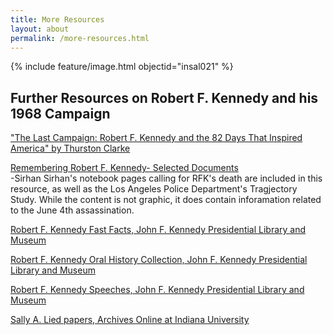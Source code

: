 ```yaml
---
title: More Resources
layout: about
permalink: /more-resources.html
---
```

{% include feature/image.html objectid="insal021" %}
## Further Resources on Robert F. Kennedy and his 1968 Campaign ##  
["The Last Campaign: Robert F. Kennedy and the 82 Days That Inspired America" by Thurston Clarke](https://www.amazon.com/Last-Campaign-Kennedy-Inspired-America/dp/0805077928)

[Remembering Robert F. Kennedy- Selected Documents](https://www.sos.ca.gov/archives/rfkanniversary/remembering-rfk-selected-documents)  
-Sirhan Sirhan's notebook pages calling for RFK's death are included in this resource, as well as the Los Angeles Police Department's Tragjectory Study. While the content is not graphic, it does contain inforamation related to the June 4th assassination.  

[Robert F. Kennedy Fast Facts, John F. Kennedy Presidential Library and Museum](https://www.jfklibrary.org/learn/about-jfk/the-kennedy-family/robert-f-kennedy/fast-facts-robert-f-kennedy)  

[Robert F. Kennedy Oral History Collection, John F. Kennedy Presidential Library and Museum](https://www.jfklibrary.org/asset-viewer/archives/rfkoh)  

[Robert F. Kennedy Speeches, John F. Kennedy Presidential Library and Museum](https://www.jfklibrary.org/learn/about-jfk/the-kennedy-family/robert-f-kennedy/robert-f-kennedy-speeches)  

[Sally A. Lied papers, Archives Online at Indiana University](https://archives.iu.edu/catalog/InU-Ar-VAD7308)  
